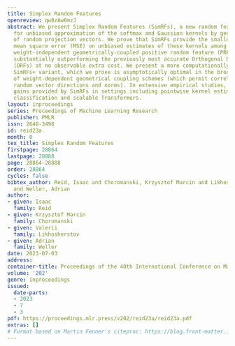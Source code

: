 ```yaml
---
title: Simplex Random Features
openreview: qw8zAw6mzJ
abstract: We present Simplex Random Features (SimRFs), a new random feature (RF) mechanism
  for unbiased approximation of the softmax and Gaussian kernels by geometrical correlation
  of random projection vectors. We prove that SimRFs provide the smallest possible
  mean square error (MSE) on unbiased estimates of these kernels among the class of
  weight-independent geometrically-coupled positive random feature (PRF) mechanisms,
  substantially outperforming the previously most accurate Orthogonal Random Features
  (ORFs) at no observable extra cost. We present a more computationally expensive
  SimRFs+ variant, which we prove is asymptotically optimal in the broader family
  of weight-dependent geometrical coupling schemes (which permit correlations between
  random vector directions and norms). In extensive empirical studies, we show consistent
  gains provided by SimRFs in settings including pointwise kernel estimation, nonparametric
  classification and scalable Transformers.
layout: inproceedings
series: Proceedings of Machine Learning Research
publisher: PMLR
issn: 2640-3498
id: reid23a
month: 0
tex_title: Simplex Random Features
firstpage: 28864
lastpage: 28888
page: 28864-28888
order: 28864
cycles: false
bibtex_author: Reid, Isaac and Choromanski, Krzysztof Marcin and Likhosherstov, Valerii
  and Weller, Adrian
author:
- given: Isaac
  family: Reid
- given: Krzysztof Marcin
  family: Choromanski
- given: Valerii
  family: Likhosherstov
- given: Adrian
  family: Weller
date: 2023-07-03
address: 
container-title: Proceedings of the 40th International Conference on Machine Learning
volume: '202'
genre: inproceedings
issued:
  date-parts:
  - 2023
  - 7
  - 3
pdf: https://proceedings.mlr.press/v202/reid23a/reid23a.pdf
extras: []
# Format based on Martin Fenner's citeproc: https://blog.front-matter.io/posts/citeproc-yaml-for-bibliographies/
---
```

